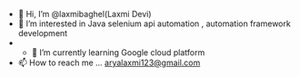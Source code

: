 - 👋 Hi, I’m @laxmibaghel(Laxmi Devi)
- 👀 I’m interested in Java selenium api automation , automation framework development 
- - 🌱 I’m currently learning Google cloud platform
- 📫 How to reach me ... aryalaxmi123@gmail.com

<!---
laxmibaghel/laxmibaghel is a ✨ special ✨ repository because its `README.md` (this file) appears on your GitHub profile.
You can click the Preview link to take a look at your changes.
--->
